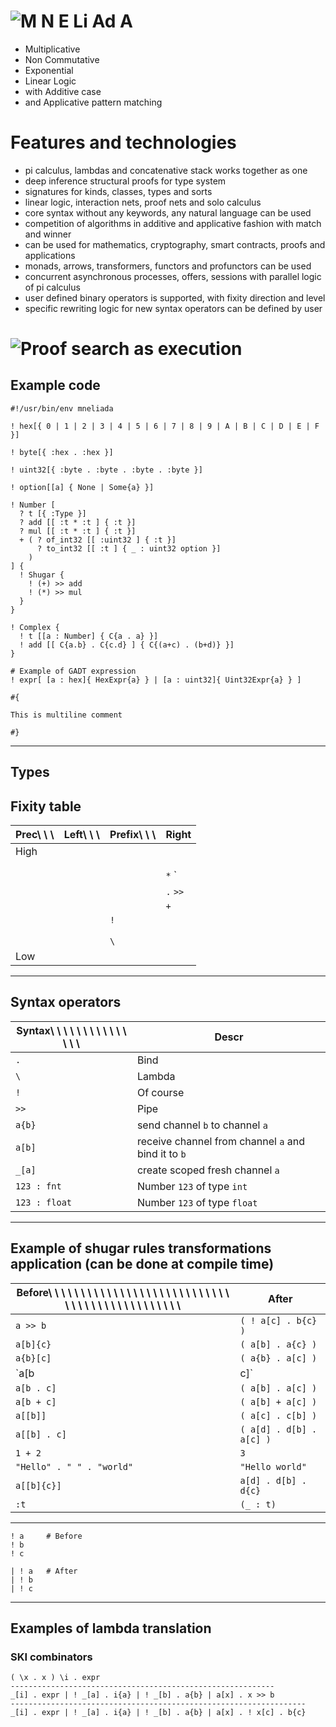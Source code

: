 # ![M N E Li Ad A](https://hub.darcs.net/Fayonnagan_Piker/mneliada/raw-file/docs/MNELIADA.png)

* Multiplicative
* Non Commutative
* Exponential
* Linear Logic
* with Additive case
* and Applicative pattern matching

# Features and technologies

* pi calculus, lambdas and concatenative stack works together as one
* deep inference structural proofs for type system
* signatures for kinds, classes, types and sorts
* linear logic, interaction nets, proof nets and solo calculus
* core syntax without any keywords, any natural language can be used
* competition of algorithms in additive and applicative fashion with match and winner
* can be used for mathematics, cryptography, smart contracts, proofs and applications
* monads, arrows, transformers, functors and profunctors can be used
* concurrent asynchronous processes, offers, sessions with parallel logic of pi calculus
* user defined binary operators is supported, with fixity direction and level
* specific rewriting logic for new syntax operators can be defined by user

# ![Proof search as execution](https://hub.darcs.net/Fayonnagan_Piker/mneliada/raw-file/docs/MNELIADA.png)

## Example code

```
#!/usr/bin/env mneliada

! hex[{ 0 | 1 | 2 | 3 | 4 | 5 | 6 | 7 | 8 | 9 | A | B | C | D | E | F }]

! byte[{ :hex . :hex }]

! uint32[{ :byte . :byte . :byte . :byte }]

! option[[a] { None | Some{a} }]

! Number [
  ? t [{ :Type }]
  ? add [[ :t * :t ] { :t }]
  ? mul [[ :t * :t ] { :t }]
  + ( ? of_int32 [[ :uint32 ] { :t }]
      ? to_int32 [[ :t ] { _ : uint32 option }]
    )
] {
  ! Shugar {
    ! (+) >> add
    ! (*) >> mul
  }
}

! Complex {
  ! t [[a : Number] { C{a . a} }]
  ! add [[ C{a.b} . C{c.d} ] { C{(a+c) . (b+d)} }]
}

# Example of GADT expression
! expr[ [a : hex]{ HexExpr{a} } | [a : uint32]{ Uint32Expr{a} } ]

#{

This is multiline comment

#}

```

---

## Types

## Fixity table

| **Prec**\ \ \  | **Left**\ \ \  | **Prefix**\ \ \  |  **Right** |
|------|---|-----|----------|
| High |   |     |          |
|      |   |     |          |
|      |   |     |          |
|      |   |     | `*` `|`  |
|      |   |     | `.` `>>` |
|      |   |     | `+`      |
|      |   | `!` |          |
|      |   |     |          |
|      |   |     |          |
|      |   | `\` |          |
| Low  |   |     |          |

---

## Syntax operators

| **Syntax**\ \ \ \ \ \ \ \ \ \ \ \ \ \ \  | **Descr** |
|---------------|-----------------------------------------------------|
| `.`           | Bind                                                |
| `\`           | Lambda                                              |
| `!`           | Of course                                           |
| `>>`          | Pipe                                                |
| `a{b}`        | send channel `b` to channel `a`                     |
| `a[b]`        | receive channel from channel `a` and bind it to `b` |
| `_[a]`        | create scoped fresh channel `a`                     |
| `123 : fnt`   | Number `123` of type `int`                          |
| `123 : float` | Number `123` of type `float`                        |

---

## Example of shugar rules transformations application (can be done at compile time)

| **Before**\ \ \ \ \ \ \ \ \ \ \ \ \ \ \ \ \ \ \ \ \ \ \ \ \ \ \ \ \ \ \ \ \ \ \ \ \ \ \ \ \ \ \ \ \ \  | **After** |
|----------|----------|
| `a >> b  ` | `( ! a[c] . b{c} )` |
| `a[b]{c} ` | `( a[b] . a{c} )` |
| `a{b}[c] ` | `( a{b} . a[c] )` |
| `a[b | c]` | `( a[b] | a[c] )` |
| `a[b . c]` | `( a[b] . a[c] )` |
| `a[b + c]` | `( a[b] + a[c] )` |
| `a[[b]]  ` | `( a[c] . c[b] )` |
| `a[[b] . c]  ` | `( a[d] . d[b] . a[c] )` |
| `1 + 2` | `3` |
| `"Hello" . " " . "world"` | `"Hello world"` |
| `a[[b]{c}]` | `a[d] . d[b] . d{c}` |
| `:t` | `(_ : t)` |


---

```
! a     # Before
! b
! c
```
```
| ! a   # After
| ! b
| ! c
```

---

## Examples of lambda translation

### SKI combinators

```
( \x . x ) \i . expr
-----------------------------------------------------------
_[i] . expr | ! _[a] . i{a} | ! _[b] . a{b} | a[x] . x >> b
------------------------------------------------------------------
_[i] . expr | ! _[a] . i{a} | ! _[b] . a{b} | a[x] . ! x[c] . b{c}

```
